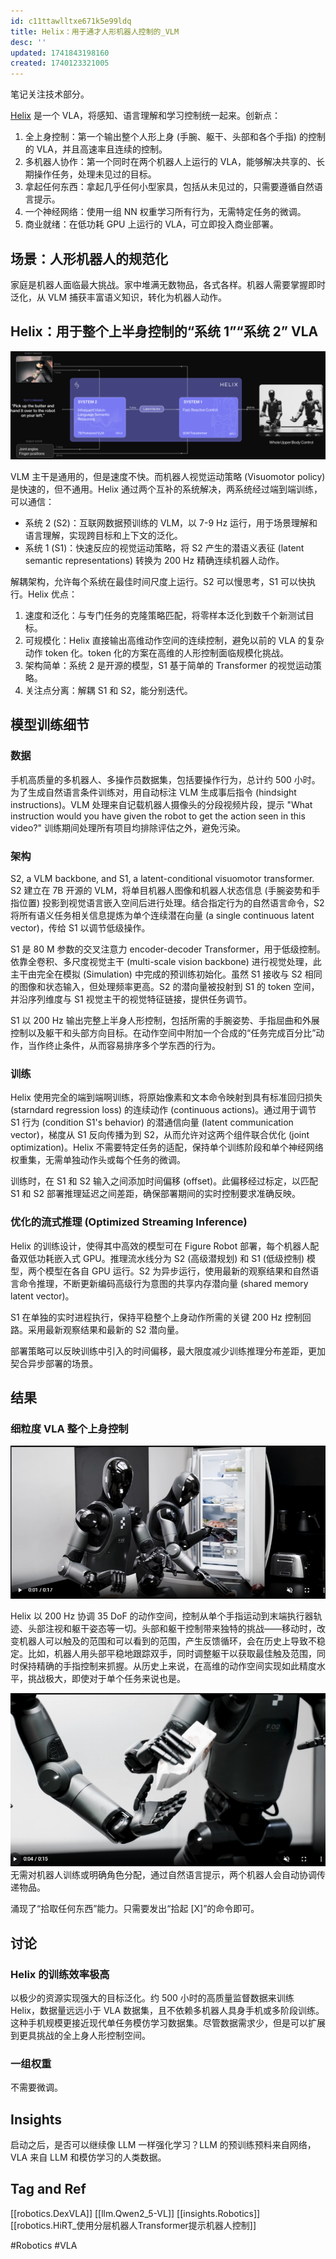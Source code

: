 ```yaml
---
id: c11ttawlltxe671k5e99ldq
title: Helix：用于通才人形机器人控制的_VLM
desc: ''
updated: 1741843198160
created: 1740123321005
---
```


笔记关注技术部分。

[Helix](https://www.figure.ai/news/helix) 是一个 VLA，将感知、语言理解和学习控制统一起来。创新点：
1. 全上身控制：第一个输出整个人形上身 (手腕、躯干、头部和各个手指) 的控制的 VLA，并且高速率且连续的控制。
2. 多机器人协作：第一个同时在两个机器人上运行的 VLA，能够解决共享的、长期操作任务，处理未见过的目标。
3. 拿起任何东西：拿起几乎任何小型家具，包括从未见过的，只需要遵循自然语言提示。
4. 一个神经网络：使用一组 NN 权重学习所有行为，无需特定任务的微调。
5. 商业就绪：在低功耗 GPU 上运行的 VLA，可立即投入商业部署。

## 场景：人形机器人的规范化
家庭是机器人面临最大挑战。家中堆满无数物品，各式各样。机器人需要掌握即时泛化，从 VLM 捕获丰富语义知识，转化为机器人动作。

## Helix：用于整个上半身控制的“系统 1”“系统 2” VLA

![s2_s1](assets/images/robotics.Helix：用于通才人形机器人控制的_VLM/s2_s1.png)

VLM 主干是通用的，但是速度不快。而机器人视觉运动策略 (Visuomotor policy) 是快速的，但不通用。Helix 通过两个互补的系统解决，两系统经过端到端训练，可以通信：
- 系统 2 (S2)：互联网数据预训练的 VLM，以 7-9 Hz 运行，用于场景理解和语言理解，实现跨目标和上下文的泛化。
- 系统 1 (S1)：快速反应的视觉运动策略，将 S2 产生的潜语义表征 (latent semantic representations) 转换为 200 Hz 精确连续机器人动作。

解耦架构，允许每个系统在最佳时间尺度上运行。S2 可以慢思考，S1 可以快执行。Helix 优点：
1. 速度和泛化：与专门任务的克隆策略匹配，将零样本泛化到数千个新测试目标。
2. 可规模化：Helix 直接输出高维动作空间的连续控制，避免以前的 VLA 的复杂动作 token 化。token 化的方案在高维的人形控制面临规模化挑战。
3. 架构简单：系统 2 是开源的模型，S1 基于简单的 Transformer 的视觉运动策略。
4. 关注点分离：解耦 S1 和 S2，能分别迭代。

## 模型训练细节

### 数据
手机高质量的多机器人、多操作员数据集，包括要操作行为，总计约 500 小时。为了生成自然语言条件训练对，用自动标注 VLM 生成事后指令 (hindsight instructions)。VLM 处理来自记载机器人摄像头的分段视频片段，提示 "What instruction would you have given the robot to get the action seen in this video?" 训练期间处理所有项目均排除评估之外，避免污染。

### 架构
S2, a VLM backbone, and S1, a latent-conditional visuomotor transformer. S2 建立在 7B 开源的 VLM，将单目机器人图像和机器人状态信息 (手腕姿势和手指位置) 投影到视觉语言嵌入空间后进行处理。结合指定行为的自然语言命令，S2 将所有语义任务相关信息提炼为单个连续潜在向量 (a single continuous latent vector)，传给 S1 以调节低级操作。

S1 是 80 M 参数的交叉注意力 encoder-decoder Transformer，用于低级控制。依靠全卷积、多尺度视觉主干 (multi-scale vision backbone) 进行视觉处理，此主干由完全在模拟 (Simulation) 中完成的预训练初始化。虽然 S1 接收与 S2 相同的图像和状态输入，但处理频率更高。S2 的潜向量被投射到 S1 的 token 空间，并沿序列维度与 S1 视觉主干的视觉特征链接，提供任务调节。

S1 以 200 Hz 输出完整上半身人形控制，包括所需的手腕姿势、手指屈曲和外展控制以及躯干和头部方向目标。在动作空间中附加一个合成的“任务完成百分比”动作，当作终止条件，从而容易排序多个学东西的行为。

### 训练
Helix 使用完全的端到端啊训练，将原始像素和文本命令映射到具有标准回归损失 (starndard regression loss) 的连续动作 (continuous actions)。通过用于调节 S1 行为 (condition S1's behavior) 的潜通信向量 (latent communication vector)，梯度从 S1 反向传播为到 S2，从而允许对这两个组件联合优化 (joint optimization)。Helix 不需要特定任务的适配，保持单个训练阶段和单个神经网络权重集，无需单独动作头或每个任务的微调。

训练时，在 S1 和 S2 输入之间添加时间偏移 (offset)。此偏移经过标定，以匹配 S1 和 S2 部署推理延迟之间差距，确保部署期间的实时控制要求准确反映。

### 优化的流式推理 (Optimized Streaming Inference)
Helix 的训练设计，使得其中高效的模型可在 Figure Robot 部署，每个机器人配备双低功耗嵌入式 GPU。推理流水线分为 S2 (高级潜规划) 和 S1 (低级控制) 模型，两个模型在各自 GPU 运行。S2 为异步运行，使用最新的观察结果和自然语言命令推理，不断更新编码高级行为意图的共享内存潜向量 (shared memory latent vector)。

S1 在单独的实时进程执行，保持平稳整个上身动作所需的关键 200 Hz 控制回路。采用最新观察结果和最新的 S2 潜向量。

部署策略可以反映训练中引入的时间偏移，最大限度减少训练推理分布差距，更加契合异步部署的场景。

## 结果
### 细粒度 VLA 整个上身控制
![上身控制](assets/images/robotics.Helix：用于通才人形机器人控制的_VLM/上身控制.png)

Helix 以 200 Hz 协调 35 DoF 的动作空间，控制从单个手指运动到末端执行器轨迹、头部注视和躯干姿态等一切。头部和躯干控制带来独特的挑战——移动时，改变机器人可以触及的范围和可以看到的范围，产生反馈循环，会在历史上导致不稳定。比如，机器人用头部平稳地跟踪双手，同时调整躯干以获取最佳触及范围，同时保持精确的手指控制来抓握。从历史上来说，在高维的动作空间实现如此精度水平，挑战极大，即使对于单个任务来说也是。


![传递物品](assets/images/robotics.Helix：用于通才人形机器人控制的_VLM/传递物品.png)
无需对机器人训练或明确角色分配，通过自然语言提示，两个机器人会自动协调传递物品。

涌现了“拾取任何东西”能力。只需要发出“拾起 [X]”的命令即可。

## 讨论
### Helix 的训练效率极高
以极少的资源实现强大的目标泛化。约 500 小时的高质量监督数据来训练 Helix，数据量远远小于 VLA 数据集，且不依赖多机器人具身手机或多阶段训练。这种手机规模更接近现代单任务模仿学习数据集。尽管数据需求少，但是可以扩展到更具挑战的全上身人形控制空间。

### 一组权重
不需要微调。

## Insights
启动之后，是否可以继续像 LLM 一样强化学习？LLM 的预训练预料来自网络，VLA 来自 LLM 和模仿学习的人类数据。

## Tag and Ref
[[robotics.DexVLA]]
[[llm.Qwen2_5-VL]]
[[insights.Robotics]]
[[robotics.HiRT_使用分层机器人Transformer提示机器人控制]]

#Robotics
#VLA